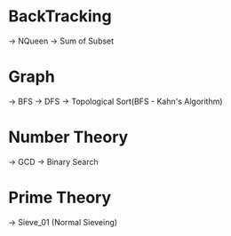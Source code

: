 # BackTracking
 -> NQueen
 -> Sum of Subset
# Graph
  -> BFS
  -> DFS
  -> Topological Sort(BFS - Kahn's Algorithm)
# Number Theory
 -> GCD
 -> Binary Search
 # Prime Theory
   -> Sieve_01 (Normal Sieveing) 
